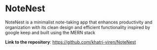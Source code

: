 # NoteNest

NoteNest is a minimalist note-taking app that enhances productivity and organization with its clean design and efficient functionality inspired by google keep and built using the MERN stack

**Link to the repository**: https://github.com/khatri-viren/NoteNest
